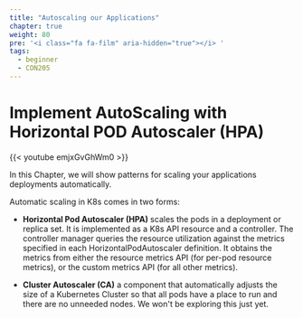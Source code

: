 ```yaml
---
title: "Autoscaling our Applications"
chapter: true
weight: 80
pre: '<i class="fa fa-film" aria-hidden="true"></i> '
tags:
  - beginner
  - CON205
---
```


# Implement AutoScaling with Horizontal POD Autoscaler (HPA)

{{< youtube emjxGvGhWm0 >}}

In this Chapter, we will show patterns for scaling your applications deployments automatically.

Automatic scaling in K8s comes in two forms:

* **Horizontal Pod Autoscaler (HPA)** scales the pods in a deployment or replica set. It is implemented as a K8s API resource and a controller. The controller manager queries the resource utilization against the metrics specified in each HorizontalPodAutoscaler definition. It obtains the metrics from either the resource metrics API (for per-pod resource metrics), or the custom metrics API (for all other metrics).

* **Cluster Autoscaler (CA)** a component that automatically adjusts the size of a Kubernetes Cluster so that all pods have a place to run and there are no unneeded nodes. We won't be exploring this just yet.
